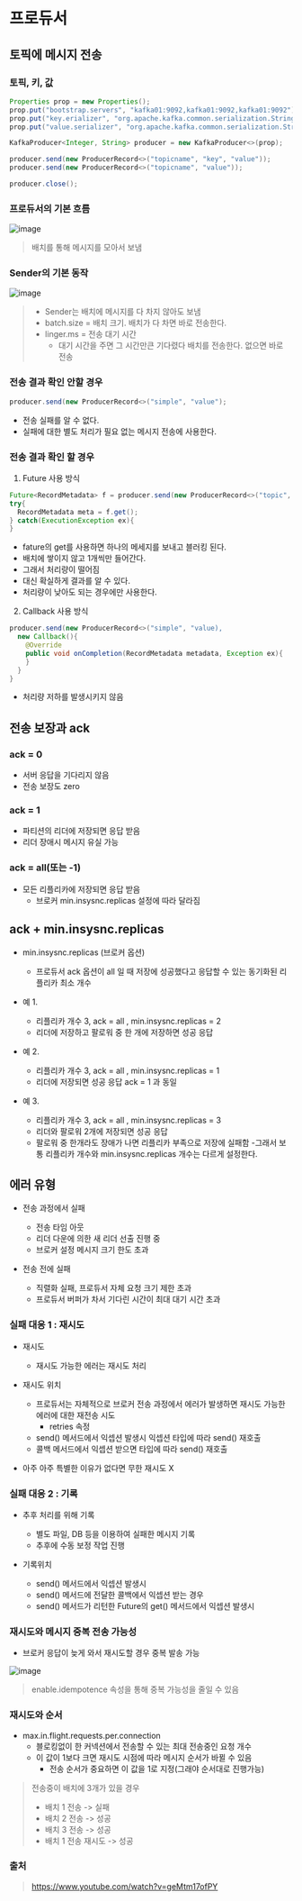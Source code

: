 
# 프로듀서

## 토픽에 메시지 전송
### 토픽, 키, 값

```java
Properties prop = new Properties();
prop.put("bootstrap.servers", "kafka01:9092,kafka01:9092,kafka01:9092");
prop.put("key.erializer", "org.apache.kafka.common.serialization.StringSerializer");
prop.put("value.serializer", "org.apache.kafka.common.serialization.StringSerializer");

KafkaProducer<Integer, String> producer = new KafkaProducer<>(prop);

producer.send(new ProducerRecord<>("topicname", "key", "value"));
producer.send(new ProducerRecord<>("topicname", "value"));

producer.close();
```

### 프로듀서의 기본 흐름
![image](https://github.com/user-attachments/assets/ba349d8a-78d2-4109-a5bf-4ddfd1885cc7)

> 배치를 통해 메시지를 모아서 보냄

### Sender의 기본 동작
![image](https://github.com/user-attachments/assets/a13f5f0e-0f8a-444a-9621-001adca15eb8)

> - Sender는 배치에 메시지를 다 차지 않아도 보냄
> - batch.size = 배치 크기. 배치가 다 차면 바로 전송한다.
> - linger.ms = 전송 대기 시간
>     - 대기 시간을 주면 그 시간만큰 기다렸다 배치를 전송한다. 없으면 바로 전송

### 전송 결과 확인 안할 경우
```java
producer.send(new ProducerRecord<>("simple", "value");
```
- 전송 실패를 알 수 없다.
- 실패에 대한 별도 처리가 필요 없는 메시지 전송에 사용한다.

### 전송 결과 확인 할 경우

1. Future 사용 방식
```java
Future<RecordMetadata> f = producer.send(new ProducerRecord<>("topic", "value"));
try{
  RecordMetadata meta = f.get();
} catch(ExecutionException ex){
}
```

- fature의 get를 사용하면 하나의 메세지를 보내고 블러킹 된다.
- 배치에 쌓이지 않고 1개씩만 들어간다.
- 그래서 처리량이 떨어짐
- 대신 확실하게 결과를 알 수 있다.
- 처리량이 낮아도 되는 경우에만 사용한다.

2. Callback 사용 방식
```java
producer.send(new ProducerRecord<>("simple", "value),
  new Callback(){
    @Override
    public void onCompletion(RecordMetadata metadata, Exception ex){
    }
  }
}
```

- 처리량 저하를 발생시키지 않음

## 전송 보장과 ack

### ack = 0
- 서버 응답을 기다리지 않음
- 전송 보장도 zero

### ack = 1
- 파티션의 리더에 저장되면 응답 받음
- 리더 장애시 메시지 유실 가능

### ack = all(또는 -1)
- 모든 리플리카에 저장되면 응답 받음
  - 브로커 min.insysnc.replicas 설정에 따라 달라짐

## ack + min.insysnc.replicas
- min.insysnc.replicas (브로커 옵션)
  - 프로듀서 ack 옵션이 all 일 때 저장에 성공했다고 응답할 수 있는 동기화된 리플리카 최소 개수

- 예 1.
  - 리플리카 개수 3, ack = all , min.insysnc.replicas = 2
  - 리더에 저장하고
    팔로워 중 한 개에 저장하면 성공 응답

- 예 2.
  - 리플리카 개수 3, ack = all , min.insysnc.replicas = 1
  - 리더에 저장되면 성공 응답
    ack = 1 과 동일

- 예 3.
  - 리플리카 개수 3, ack = all , min.insysnc.replicas = 3
  - 리더와 팔로워 2개에 저장되면 성공 응답
  - 팔로워 중 한개라도 장애가 나면 리플리카 부족으로 저장에 실패함
    -그래서 보통 리플리카 개수와 min.insysnc.replicas 개수는 다르게 설정한다.

## 에러 유형
- 전송 과정에서 실패
  - 전송 타임 아웃
  - 리더 다운에 의한 새 리더 선출 진행 중
  - 브로커 설정 메시지 크기 한도 초과

- 전송 전에 실패
  - 직렬화 실패, 프로듀서 자체 요청 크기 제한 초과
  - 프로듀서 버퍼가 차서 기다린 시간이 최대 대기 시간 초과

### 실패 대응 1 : 재시도
- 재시도
  - 재시도 가능한 에러는 재시도 처리

- 재시도 위치
  - 프로듀서는 자체적으로 브로커 전송 과정에서 에러가 발생하면 재시도 가능한 에러에 대한 재전송 시도
    - retries 속정
  - send() 메서드에서 익셉션 발생시 익셉션 타입에 따라 send() 재호출
  - 콜백 메서드에서 익셉션 받으면 타입에 따라 send() 재호출
- 아주 아주 특별한 이유가 없다면 무한 재시도 X

### 실패 대응 2 : 기록
- 추후 처리를 위해 기록
  - 별도 파일, DB 등을 이용하여 실패한 메시지 기록
  - 추후에 수동 보정 작업 진행

- 기록위치
  - send() 메서드에서 익셉션 발생시
  - send() 메서드에 전달한 콜백에서 익셉션 받는 경우
  - send() 메서드가 리턴한 Future의 get() 메서드에서 익셉션 발생시

### 재시도와 메시지 중복 전송 가능성
- 브로커 응답이 늦게 와서 재시도할 경우 중복 발송 가능

![image](https://github.com/user-attachments/assets/8bc46b67-ce6e-4186-8ae6-10145c1e3155)

> enable.idempotence 속성을 통해 중복 가능성을 줄일 수 있음

### 재시도와 순서
- max.in.flight.requests.per.connection
  - 블로킹없이 한 커넥션에서 전송할 수 있는 최대 전송중인 요청 개수
  - 이 값이 1보다  크면 재시도 시점에 따라 메시지 순서가 바뀔 수 있음
    - 전송 순서가 중요하면 이 값을 1로 지정(그래야 순서대로 진행가능)

> 전송중이 배치에 3개가 있을 경우
>
> - 배치 1 전송 -> 실패
> - 배치 2 전송 -> 성공
> - 배치 3 전송 -> 성공
> - 배치 1 전송 재시도 -> 성공

### 출처 
> https://www.youtube.com/watch?v=geMtm17ofPY
